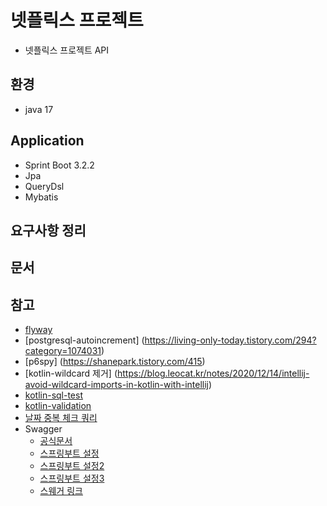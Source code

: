 넷플릭스 프로젝트
=========
- 넷플릭스 프로젝트 API

## 환경
* java 17

## Application
* Sprint Boot 3.2.2
* Jpa
* QueryDsl
* Mybatis

## 요구사항 정리

## 문서


## 참고
* [flyway](https://engineerinsight.tistory.com/206)
* [postgresql-autoincrement] (https://living-only-today.tistory.com/294?category=1074031)
* [p6spy] (https://shanepark.tistory.com/415)
* [kotlin-wildcard 제거] (https://blog.leocat.kr/notes/2020/12/14/intellij-avoid-wildcard-imports-in-kotlin-with-intellij)
* [kotlin-sql-test](https://cheese10yun.github.io/sql-test/)
* [kotlin-validation](https://beaniejoy.tistory.com/72)
* [날짜 중복 체크 쿼리](https://ysb334kr.tistory.com/41)
* Swagger
    * [공식문서](https://springdoc.org/)
    * [스프링부트 설정](https://andrill.tistory.com/8)
    * [스프링부트 설정2](https://adjh54.tistory.com/72)
    * [스프링부트 설정3](https://colabear754.tistory.com/99)
    * [스웨거 링크](http://localhost:8080/settle/swagger-ui/index.html)

